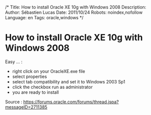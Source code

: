 /*
Title: How to install Oracle XE 10g with Windows 2008
Description: 
Author: Sébastien Lucas
Date: 2011/10/24
Robots: noindex,nofollow
Language: en
Tags: oracle,windows
*/
# How to install Oracle XE 10g with Windows 2008

Easy ... :

*	right click on your OracleXE.exe file
*	select properties
*	select tab compatibility and set it to Windows 2003 Sp1
*	click the checkbox run as administrator
*	you are ready to install

Source : https://forums.oracle.com/forums/thread.jspa?messageID=2711385


